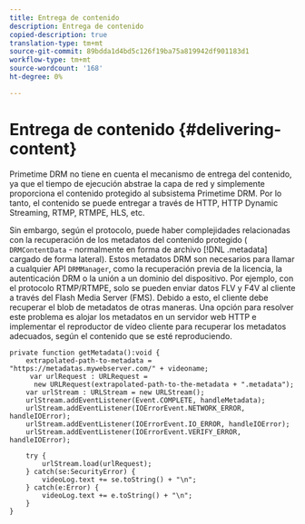 ```yaml
---
title: Entrega de contenido
description: Entrega de contenido
copied-description: true
translation-type: tm+mt
source-git-commit: 89bdda1d4bd5c126f19ba75a819942df901183d1
workflow-type: tm+mt
source-wordcount: '168'
ht-degree: 0%

---
```



# Entrega de contenido {#delivering-content}

Primetime DRM no tiene en cuenta el mecanismo de entrega del contenido, ya que el tiempo de ejecución abstrae la capa de red y simplemente proporciona el contenido protegido al subsistema Primetime DRM. Por lo tanto, el contenido se puede entregar a través de HTTP, HTTP Dynamic Streaming, RTMP, RTMPE, HLS, etc.

Sin embargo, según el protocolo, puede haber complejidades relacionadas con la recuperación de los metadatos del contenido protegido ( `DRMContentData` - normalmente en forma de archivo [!DNL .metadata] cargado de forma lateral). Estos metadatos DRM son necesarios para llamar a cualquier API `DRMManager`, como la recuperación previa de la licencia, la autenticación DRM o la unión a un dominio del dispositivo. Por ejemplo, con el protocolo RTMP/RTMPE, solo se pueden enviar datos FLV y F4V al cliente a través del Flash Media Server (FMS). Debido a esto, el cliente debe recuperar el blob de metadatos de otras maneras. Una opción para resolver este problema es alojar los metadatos en un servidor web HTTP e implementar el reproductor de vídeo cliente para recuperar los metadatos adecuados, según el contenido que se esté reproduciendo.

```
private function getMetadata():void { 
    extrapolated-path-to-metadata = "https://metadatas.mywebserver.com/" + videoname; 
     var urlRequest : URLRequest =  
      new URLRequest(extrapolated-path-to-the-metadata + ".metadata");  
    var urlStream : URLStream = new URLStream();  
    urlStream.addEventListener(Event.COMPLETE, handleMetadata);  
    urlStream.addEventListener(IOErrorEvent.NETWORK_ERROR, handleIOError);  
    urlStream.addEventListener(IOErrorEvent.IO_ERROR, handleIOError);  
    urlStream.addEventListener(IOErrorEvent.VERIFY_ERROR, handleIOError);  
 
    try { 
        urlStream.load(urlRequest);  
    } catch(se:SecurityError) { 
        videoLog.text += se.toString() + "\n";  
    } catch(e:Error) { 
        videoLog.text += e.toString() + "\n";  
    } 
} 
```

